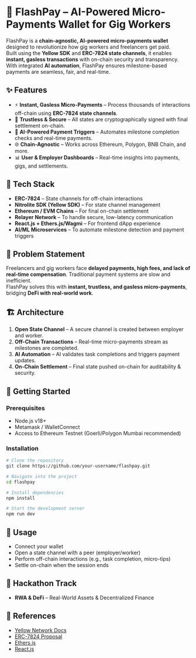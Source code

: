 # 🚀 FlashPay – AI-Powered Micro-Payments Wallet for Gig Workers

FlashPay is a **chain-agnostic, AI-powered micro-payments wallet** designed to revolutionize how gig workers and freelancers get paid.  
Built using the **Yellow SDK** and **ERC-7824 state channels**, it enables **instant, gasless transactions** with on-chain security and transparency.  
With integrated **AI automation**, FlashPay ensures milestone-based payments are seamless, fair, and real-time.

## ✨ Features
- ⚡ **Instant, Gasless Micro-Payments** – Process thousands of interactions off-chain using **ERC-7824 state channels**.  
- 🔐 **Trustless & Secure** – All states are cryptographically signed with final settlement on-chain.  
- 🤖 **AI-Powered Payment Triggers** – Automates milestone completion checks and real-time payments.  
- 🌐 **Chain-Agnostic** – Works across Ethereum, Polygon, BNB Chain, and more.  
- 📊 **User & Employer Dashboards** – Real-time insights into payments, gigs, and settlements.  

## 🧩 Tech Stack
- **ERC-7824** – State channels for off-chain interactions  
- **Nitrolite SDK (Yellow SDK)** – For state channel management  
- **Ethereum / EVM Chains** – For final on-chain settlement  
- **Relayer Network** – To handle secure, low-latency communication  
- **React.js + Ethers.js/Wagmi** – For frontend dApp experience  
- **AI/ML Microservices** – To automate milestone detection and payment triggers  

## 📌 Problem Statement
Freelancers and gig workers face **delayed payments, high fees, and lack of real-time compensation**. Traditional payment systems are slow and inefficient.  
FlashPay solves this with **instant, trustless, and gasless micro-payments**, bridging **DeFi with real-world work**.

## 🏗️ Architecture
1. **Open State Channel** – A secure channel is created between employer and worker.  
2. **Off-Chain Transactions** – Real-time micro-payments stream as milestones are completed.  
3. **AI Automation** – AI validates task completions and triggers payment updates.  
4. **On-Chain Settlement** – Final state pushed on-chain for auditability & security.  

## 🚀 Getting Started

### Prerequisites
- Node.js v18+  
- Metamask / WalletConnect  
- Access to Ethereum Testnet (Goerli/Polygon Mumbai recommended)  

### Installation
```bash
# Clone the repository
git clone https://github.com/your-username/flashpay.git

# Navigate into the project
cd flashpay

# Install dependencies
npm install

# Start the development server
npm run dev
````

## 🧪 Usage

* Connect your wallet
* Open a state channel with a peer (employer/worker)
* Perform off-chain interactions (e.g., task completion, micro-tips)
* Settle on-chain when the session ends

## 🎯 Hackathon Track

* **RWA & DeFi** – Real-World Assets & Decentralized Finance

## 📖 References

* [Yellow Network Docs](https://yellow.org)
* [ERC-7824 Proposal](https://eips.ethereum.org)
* [Ethers.js](https://docs.ethers.org/)
* [React.js](https://react.dev/)
